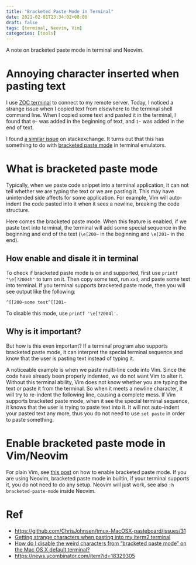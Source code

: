```yaml
---
title: "Bracketed Paste Mode in Terminal"
date: 2021-02-01T23:34:02+08:00
draft: false
tags: [terminal, Neovim, Vim]
categories: [tools]
---
```


A note on bracketed paste mode in terminal and Neovim.

<!--more-->

# Annoying character inserted when pasting text

I use [ZOC terminal](https://www.emtec.com/zoc/) to connect to my remote
server. Today, I noticed a strange issue when I copied text from elsewhere to
the terminal shell command line. When I copied some text and pasted it in the
terminal, I found that `0~` was added in the beginning of text, and `1~` was
added in the end of text.

I found [a similar issue](https://unix.stackexchange.com/q/196098/221410) on
stackexchange. It turns out that this has something to do with [bracketed paste
mode](https://cirw.in/blog/bracketed-paste) in terminal emulators.

# What is bracketed paste mode

Typically, when we paste code snippet into a terminal application, it can not
tell whether we are typing the text or we are pasting it. This may have
unintended side affects for some application. For example, Vim will auto-indent
the code pasted into it when it sees a newline, breaking the code structure.

Here comes the bracketed paste mode. When this feature is enabled, if we paste
text into terminal, the terminal will add some special sequence in the
beginning and end of the text (`\e[200~` in the beginning and `\e[201~` in the
end).

## How enable and disale it in terminal

To check if bracketed paste mode is on and supported, first use `printf "\e[?2004h"`
to turn on it. Then copy some text, run `xxd`, and paste some text into
terminal. If you terminal supports bracketed paste mode, then you will see
output like the following:

```
^[[200~some test^[[201~
```

To disable this mode, use `printf '\e[?2004l'`.

## Why is it important?

But how is this even important? If a terminal program also supports bracketed
paste mode, it can interpret the special terminal sequence and know that the
user is pasting text instead of typing it.

A noticeable example is when we paste multi-line code into Vim. Since the code
have already been properly indented, we do not want Vim to alter it. Without
this terminal ability, Vim does not know whether you are typing the text or
paste it from the terminal. So when it meets a newline character, it will try
to re-indent the following line, causing a complete mess. If Vim supports
bracketed paste mode, when it see the special terminal sequence, it knows that
the user is trying to paste text into it. It will not auto-indent your pasted
text any more, thus you do not need to use `set paste` in order to paste
something.

# Enable bracketed paste mode in Vim/Neovim

For plain Vim, see [this post](https://vi.stackexchange.com/q/25311/15292) on
how to enable bracketed paste mode. If you are using Neovim, bracketed paste
mode in builtin, if your terminal supports it, you do not need to do any setup.
Neovim will just work, see also `:h bracketed-paste-mode` inside Neovim.

# Ref

+ https://github.com/ChrisJohnsen/tmux-MacOSX-pasteboard/issues/31
+ [Getting strange characters when pasting into my iterm2 terminal](https://stackoverflow.com/q/44848979/6064933)
+ [How do I disable the weird characters from “bracketed paste mode” on the Mac OS X default terminal?](https://stackoverflow.com/a/50654284/6064933)
+ https://news.ycombinator.com/item?id=18329305
